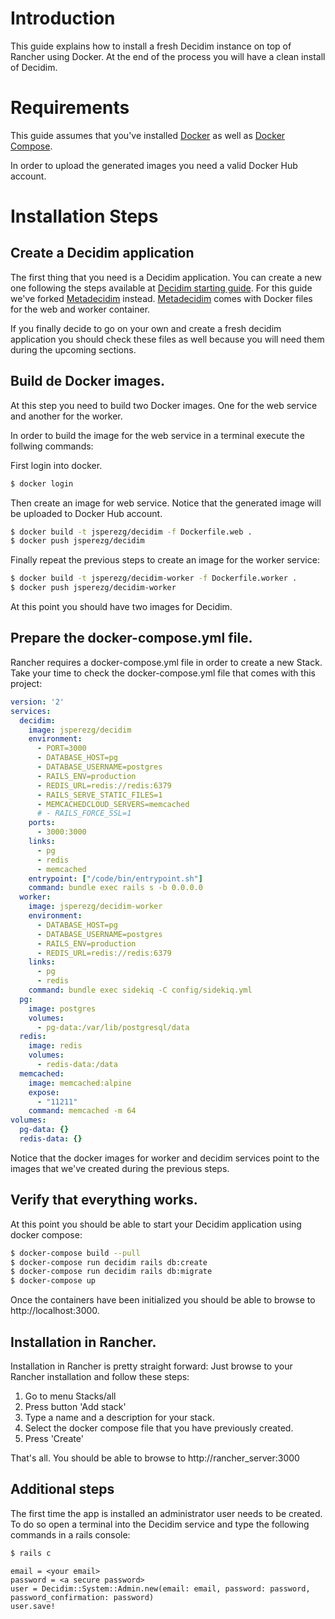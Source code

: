 # Introduction

This guide explains how to install a fresh Decidim instance on top of Rancher using Docker. At the end of the process you will have a clean install of Decidim.

# Requirements

This guide assumes that you've installed [Docker](https://www.docker.com/) as well as [Docker Compose](https://docs.docker.com/compose/).

In order to upload the generated images you need a valid Docker Hub account.

# Installation Steps

## Create a Decidim application
The first thing that you need is a Decidim application. You can create a new one following the steps available at [Decidim starting guide](https://github.com/decidim/decidim/blob/master/docs/getting_started.md). For this guide we've forked
[Metadecidim](https://github.com/decidim/metadecidim) instead. [Metadecidim](https://github.com/decidim/metadecidim)
comes with Docker files for the web and worker container.

If you finally decide to go on your own and create a fresh decidim application you should check these files as well because you will need them during the upcoming sections.

## Build de Docker images.

At this step you need to build two Docker images. One for the web service and another for the worker.

In order to build the image for the web service in a terminal execute the follwing commands:

First login into docker.
```bash
$ docker login
```
Then create an image for web service. Notice that the generated image will be uploaded to Docker Hub account.
```bash
$ docker build -t jsperezg/decidim -f Dockerfile.web .
$ docker push jsperezg/decidim
```

Finally repeat the previous steps to create an image for the worker service:
```bash
$ docker build -t jsperezg/decidim-worker -f Dockerfile.worker .
$ docker push jsperezg/decidim-worker
```

At this point you should have two images for Decidim.

## Prepare the docker-compose.yml file.

Rancher requires a docker-compose.yml file in order to create a new Stack. Take your time to check the docker-compose.yml file that comes with this project:

```yml
version: '2'
services:
  decidim:
    image: jsperezg/decidim
    environment:
      - PORT=3000
      - DATABASE_HOST=pg
      - DATABASE_USERNAME=postgres
      - RAILS_ENV=production
      - REDIS_URL=redis://redis:6379
      - RAILS_SERVE_STATIC_FILES=1
      - MEMCACHEDCLOUD_SERVERS=memcached
      # - RAILS_FORCE_SSL=1
    ports:
      - 3000:3000
    links:
      - pg
      - redis
      - memcached
    entrypoint: ["/code/bin/entrypoint.sh"]
    command: bundle exec rails s -b 0.0.0.0
  worker:
    image: jsperezg/decidim-worker
    environment:
      - DATABASE_HOST=pg
      - DATABASE_USERNAME=postgres
      - RAILS_ENV=production
      - REDIS_URL=redis://redis:6379
    links:
      - pg
      - redis
    command: bundle exec sidekiq -C config/sidekiq.yml
  pg:
    image: postgres
    volumes:
      - pg-data:/var/lib/postgresql/data
  redis:
    image: redis
    volumes:
      - redis-data:/data
  memcached:
    image: memcached:alpine
    expose:
      - "11211"
    command: memcached -m 64
volumes:
  pg-data: {}
  redis-data: {}
```

Notice that the docker images for worker and decidim services point to the images that we've created during the previous steps.

## Verify that everything works.

At this point you should be able to start your Decidim application using docker compose:

```bash
$ docker-compose build --pull
$ docker-compose run decidim rails db:create
$ docker-compose run decidim rails db:migrate
$ docker-compose up
```

Once the containers have been initialized you should be able to browse to http://localhost:3000.

## Installation in Rancher.

Installation in Rancher is pretty straight forward: Just browse to your Rancher installation and follow these steps:

1. Go to menu Stacks/all
2. Press button 'Add stack'
3. Type a name and a description for your stack.
4. Select the docker compose file that you have previously created.
5. Press 'Create'

That's all. You should be able to browse to http://rancher_server:3000

## Additional steps

The first time the app is installed an administrator user needs to be created. To do so open a terminal into the Decidim
service and type the following commands in a rails console:

```bash
$ rails c
```

```rubyonrails
email = <your email>
password = <a secure password>
user = Decidim::System::Admin.new(email: email, password: password, password_confirmation: password)
user.save!
```
